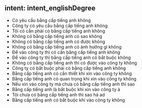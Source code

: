 ## intent: intent_englishDegree
- Có yêu cầu bằng cấp tiếng anh không
- Công ty có yêu cầu bằng cấp tiếng anh không
- Tôi có cần phải có bằng cấp tiếng anh không
- Không có bằng cấp tiếng anh có sao không
- Không có bằng cấp tiếng anh có được không
- Không có bằng cấp tiếng anh có ảnh hưởng gì không
- Để vào công ty thì có cần bằng cấp tiếng anh không
- Để vào công ty thì bằng cấp tiếng anh có bắt buộc không
- Không có bằng cấp tiếng anh thì có được vào công ty không
- Công ty có bắt buộc phải có bằng cấp tiếng anh không
- Bằng cấp tiếng anh có cần thiết khi xin vào công ty không
- Bằng cấp tiếng anh có quan trọng khi xin vào công ty không
- Nếu xin vào công ty mà chưa có bằng cấp tiếng anh thì sao
- Bằng cấp tiếng anh là bắt buộc khi xin vào công ty à
- Tôi chưa có bằng cấp tiếng anh thì sao hả ad
- Bằng cấp tiếng anh có bắt buộc khi vào công ty không